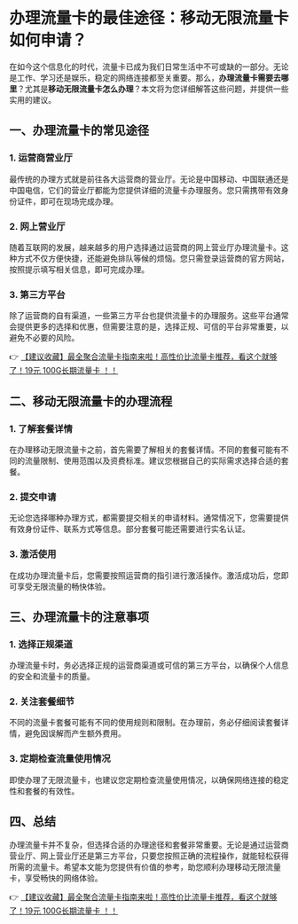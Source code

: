 # 办理流量卡的最佳途径：移动无限流量卡如何申请？

在如今这个信息化的时代，流量卡已成为我们日常生活中不可或缺的一部分。无论是工作、学习还是娱乐，稳定的网络连接都至关重要。那么，**办理流量卡需要去哪里**？尤其是**移动无限流量卡怎么办理**？本文将为您详细解答这些问题，并提供一些实用的建议。

## 一、办理流量卡的常见途径

### 1. 运营商营业厅
最传统的办理方式就是前往各大运营商的营业厅。无论是中国移动、中国联通还是中国电信，它们的营业厅都能为您提供详细的流量卡办理服务。您只需携带有效身份证件，即可在现场完成办理。

### 2. 网上营业厅
随着互联网的发展，越来越多的用户选择通过运营商的网上营业厅办理流量卡。这种方式不仅方便快捷，还能避免排队等候的烦恼。您只需登录运营商的官方网站，按照提示填写相关信息，即可完成办理。

### 3. 第三方平台
除了运营商的自有渠道，一些第三方平台也提供流量卡的办理服务。这些平台通常会提供更多的选择和优惠，但需要注意的是，选择正规、可信的平台非常重要，以避免不必要的风险。

👉 [【建议收藏】最全聚合流量卡指南来啦！高性价比流量卡推荐，看这个就够了！19元 100G长期流量卡 ！！](https://bit.ly/Liuliangka)

## 二、移动无限流量卡的办理流程

### 1. 了解套餐详情
在办理移动无限流量卡之前，首先需要了解相关的套餐详情。不同的套餐可能有不同的流量限制、使用范围以及资费标准。建议您根据自己的实际需求选择合适的套餐。

### 2. 提交申请
无论您选择哪种办理方式，都需要提交相关的申请材料。通常情况下，您需要提供有效身份证件、联系方式等信息。部分套餐可能还需要进行实名认证。

### 3. 激活使用
在成功办理流量卡后，您需要按照运营商的指引进行激活操作。激活成功后，您即可享受无限流量的畅快体验。

## 三、办理流量卡的注意事项

### 1. 选择正规渠道
办理流量卡时，务必选择正规的运营商渠道或可信的第三方平台，以确保个人信息的安全和流量卡的质量。

### 2. 关注套餐细节
不同的流量卡套餐可能有不同的使用规则和限制。在办理前，务必仔细阅读套餐详情，避免因误解而产生额外费用。

### 3. 定期检查流量使用情况
即使办理了无限流量卡，也建议您定期检查流量使用情况，以确保网络连接的稳定性和套餐的有效性。

## 四、总结

办理流量卡并不复杂，但选择合适的办理途径和套餐非常重要。无论是通过运营商营业厅、网上营业厅还是第三方平台，只要您按照正确的流程操作，就能轻松获得所需的流量卡。希望本文能为您提供有价值的参考，助您顺利办理移动无限流量卡，享受畅快的网络体验。

👉 [【建议收藏】最全聚合流量卡指南来啦！高性价比流量卡推荐，看这个就够了！19元 100G长期流量卡 ！！](https://bit.ly/Liuliangka)
